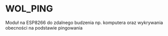 # WOL_PING
Moduł na ESP8266 do zdalnego budzenia np. komputera oraz wykrywania obecności na podstawie pingowania

